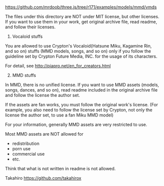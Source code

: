 https://github.com/mrdoob/three.js/tree/r171/examples/models/mmd/vmds

The files under this directory are NOT under MIT license, but other licenses.
If you want to use them in your work, get original archive file, read readme,
and follow their licenses.

1. Vocaloid stuffs

You are allowed to use Crypton's Vocaloid(Hatsune Miku, Kagamine Rin, and so on)
stuffs (MMD models, songs, and so on) only if you follow the guideline set by
Crypton Future Media, INC. for the usage of its characters.

For detail, see http://piapro.net/en_for_creators.html

2. MMD stuffs

In MMD, there is no unified license. If you want to use MMD assets (models,
songs, dances, and so on), read readme included in the original archive file
and follow the license the author set.

If the assets are fan works, you must follow the original work's license. (For
example, you also need to follow the license set by Crypton, not only the
license the author set, to use a fan Miku MMD model)

For your information, generally MMD assets are very restricted to use.

Most MMD assets are NOT allowed for
- redistribution
- porn use
- commercial use
- etc.

Think that what is not written in readme is not allowed.

Takahiro  https://github.com/takahirox
